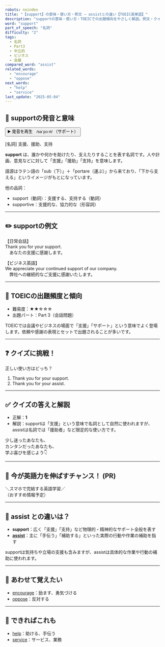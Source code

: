 ```yaml
---
robots: noindex
title: "【support】の意味・使い方・例文 ― assistとの違い【TOEIC英単語】"
description: "supportの意味・使い方・TOEICでの出題傾向をやさしく解説。例文・クイズ付きでassistとの違いもわかりやすく学べます。"
word: "support"
part_of_speech: "名詞"
difficulty: "2"
tags:
  - 名詞
  - Part3
  - 中立的
  - ビジネス
  - 会議
compared_word: "assist"
related_words:
  - "encourage"
  - "oppose"
next_words:
  - "help"
  - "service"
last_update: "2025-05-04"
---
```


## 🔰 supportの発音と意味

<button class="play-audio" onclick="playTTS('support')">
  <span class="play-audio-main">
    ▶️ 発音を再生　/səˈpɔːrt/
  </span>
  <span class="play-audio-sub">
    （サポート）
  </span>
</button>

[名詞] 支援、援助、支持

**support** は、誰かや何かを助けたり、支えたりすることを表す名詞です。人や計画、意見などに対して「支援」「援助」「支持」を意味します。

語源はラテン語の「sub（下）」＋「portare（運ぶ）」から来ており、「下から支える」というイメージがもとになっています。

他の品詞：  
- support（動詞）：支援する、支持する（動詞）
- supportive：支援的な、協力的な（形容詞）

---

## ✏️ supportの例文

【日常会話】  
Thank you for your support.  
　あなたの支援に感謝します。

【ビジネス英語】  
We appreciate your continued support of our company.  
　弊社への継続的なご支援に感謝いたします。

---

## 🎯 TOEICの出題頻度と傾向

- 難易度：★★☆☆☆
- 出題パート：Part 3（会話問題）

TOEICでは会議やビジネスの場面で「支援」「サポート」という意味でよく登場します。依頼や感謝の表現とセットで出題されることが多いです。

---

## ❓ クイズに挑戦！

正しい使い方はどっち？

1. Thank you for your support.  
2. Thank you for your assist.

---

## ✅ クイズの答えと解説

- 正解：**1**
- 解説：supportは「支援」という意味で名詞として自然に使われますが、assistは名詞では「援助者」など限定的な使い方です。

少し迷ったあなたも、  
カンタンだったあなたも、  
学ぶ喜びを感じよう👇️

---

## 🚀 今が英語力を伸ばすチャンス！ (PR)

<div class="info-center">
＼スマホで完結する英語学習／<br>  
（おすすめ情報予定）
</div>

---

## 🤔  assist との違いは？

- **support**：広く「支援」「支持」など物理的・精神的なサポート全般を表す
- **[assist](/assist)**：主に「手伝う」「補助する」といった実際の行動や作業の補助を指す

supportは気持ちや立場の支援も含みますが、assistは具体的な作業や行動の補助に使われます。

---

## 🧩 あわせて覚えたい

- [encourage](/encourage)：励ます、勇気づける
- [oppose](/oppose)：反対する

---

## 📖 できればこれも

- [help](/help)：助ける、手伝う
- [service](/service)：サービス、業務

<!-- cvid: aid32_bid47 -->
